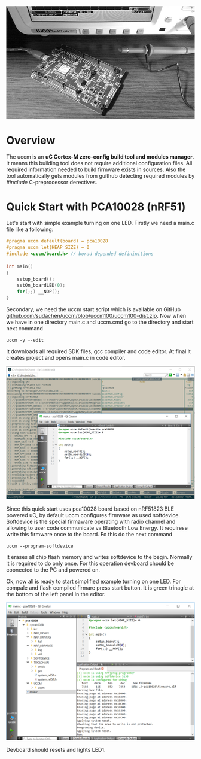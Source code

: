 <img class="padding_20" src="assets/devkit.jpg" width="660px" align="center"/>

# Overview
The uccm is an **uC Cortex-M zero-config build tool and modules manager**. It means this building tool does not require additional configuration files. All required information needed to build firmware exists in sources. Also the tool automatically gets modules from guithub detecting required modules by _#include_ C-preprocessor derectives.

# Quick Start with PCA10028 (nRF51)

Let's start with simple example turning on one LED. Firstly we need a main.c file like a following:
```c 
#pragma uccm default(board) = pca10028
#pragma uccm let(HEAP_SIZE) = 0
#include <uccm/board.h> // borad depended defininitions

int main()
{
    setup_board();
    setOn_boardLED(0);
    for(;;) __NOP();
}
```

Secondary, we need the uccm start script which is available on GitHub [github.com/sudachen/uccm/blob/uccm100/uccm100-dist.zip](https://github.com/sudachen/uccm/blob/uccm100/uccm100-dist.zip). Now when we have in one directory main.c and uccm.cmd go to the directory and start next command 
```
uccm -y --edit
```

It downloads all required SDK files, gcc compiler and code editor. At final it creates project and opens main.c in code editor.

![create new project](assets/create_project.png)

Since this quick start uses pca10028 board based on nRF51823 BLE powered uC, by default uccm configures firmware as used softdevice. Softdevice is the special firmaware operating with radio channel and allowing to user code communicate va Bluetooth Low Energy. It requirese write this firmware once to the board. Fo this do the next command
```
uccm --program-softdevice
```

It erases all chip flash memory and writes softdevice to the begin. Normally it is required to do only once. For this operation devboard chould be coonected to the PC and powered on.

Ok, now all is ready to start simplified example turning on one LED. For compale and flash compiled firmare press start button. It is green trinagle at the bottom of the left panel in the editor. 

![run firmware](assets/run_firmware.png)

Devboard should resets and lights LED1.


